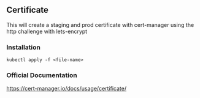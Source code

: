## Certificate

This will create a staging and prod certificate with cert-manager using the http challenge with lets-encrypt

### Installation
```kubectl apply -f <file-name>```

### Official Documentation
https://cert-manager.io/docs/usage/certificate/